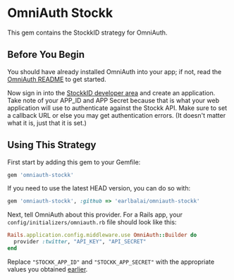 # OmniAuth Stockk

This gem contains the StockkID strategy for OmniAuth.

## Before You Begin

You should have already installed OmniAuth into your app; if not, read the [OmniAuth README](https://github.com/omniauth/omniauth) to get started.

Now sign in into the [StockkID developer area](https://dev.withstockk.com/apps) and create an application. Take note of your APP_ID and APP Secret because that is what your web application will use to authenticate against the Stockk API. Make sure to set a callback URL or else you may get authentication errors. (It doesn't matter what it is, just that it is set.)

## Using This Strategy

First start by adding this gem to your Gemfile:

```ruby
gem 'omniauth-stockk'
```

If you need to use the latest HEAD version, you can do so with:

```ruby
gem 'omniauth-stockk', :github => 'earlbalai/omniauth-stockk'
```

Next, tell OmniAuth about this provider. For a Rails app, your `config/initializers/omniauth.rb` file should look like this:

```ruby
Rails.application.config.middleware.use OmniAuth::Builder do
  provider :twitter, "API_KEY", "API_SECRET"
end
```

Replace `"STOCKK_APP_ID"` and `"STOCKK_APP_SECRET"` with the appropriate values you obtained [earlier](https://dev.withstockk.com/apps).
